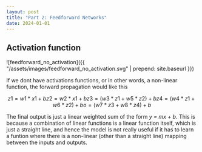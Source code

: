 ```yaml
---
layout: post
title: "Part 2: Feedforward Networks"
date: 2024-01-01
---
```


## Activation function

![feedforward_no_activation]({{ "/assets/images/feedforward_no_activation.svg" | prepend: site.baseurl }})

If we dont have activations functions, or in other words, a non-linear function, the forward propagation would like this 

```math
z1 = w1*x1 + b 
z2 = w2*x1 + b 
z3 = (w3*z1 + w5*z2) + b 
z4 = (w4*z1 + w6*z2) + b 
o  = (w7*z3 + w8*z4) + b 
```

The final output is just a linear weighted sum of the form  *y = mx + b*. This is because a combination of linear functions is a linear function itself, which is just a straight line, and hence the model is not really useful if it has to learn a funtion where there is a non-linear (other than a straight line) mapping between the inputs and outputs. 